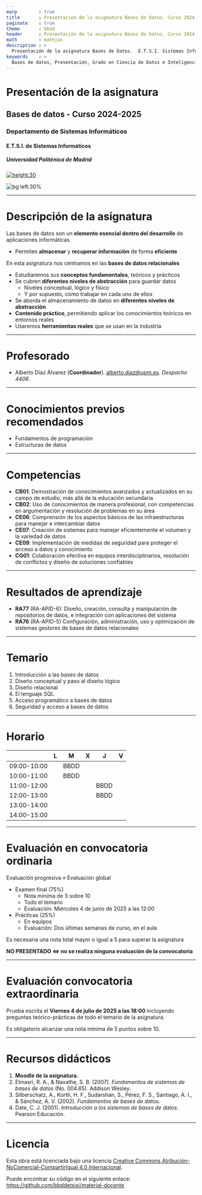 ```yaml
---
marp        : true
title       : Presentación de la asignatura Bases de Datos. Curso 2024-2025.
paginate    : true
theme       : bbdd
header      : Presentación de la asignatura Bases de Datos. Curso 2024-2025.
math        : mathjax
description : >
  Presentación de la asignatura Bases de Datos.  E.T.S.I. Sistemas Informáticos (UPM). Grado en Ciencia de Datos e Inteligencia Artificial.
keywords    : >
  Bases de datos, Presentación, Grado en Ciencia de Datos e Inteligencia Artificial, ETSISI, UPM
---
```


<!-- _class: titlepage -->

# Presentación de la asignatura

## Bases de datos - Curso 2024-2025

### Departamento de Sistemas Informáticos

#### E.T.S.I. de Sistemas Informáticos

##### Universidad Politénica de Madrid

[![height:30](https://mirrors.creativecommons.org/presskit/buttons/80x15/svg/by-nc-sa.svg)](https://creativecommons.org/licenses/by-nc-sa/4.0/)

![bg left:30%](img/upm-logo.jpg)

---

# Descripción de la asignatura

Las bases de datos son un **elemento esencial dentro del desarrollo** de aplicaciones informáticas

- Permiten **almacenar** y **recuperar información** de forma **eficiente**

En esta asignatura nos centramos en las **bases de datos relacionales**

- Estudiaremos sus **conceptos fundamentales**, teóricos y prácticos
- Se cubren **diferentes niveles de abstracción** para guardar datos
  - Niveles conceptual, lógico y físico
  - Y por supuesto, cómo trabajar en cada uno de ellos
- Se aborda el almacenamiento de datos en **diferentes niveles de abstracción**
- **Contenido práctico**, permitiendo aplicar los conocimientos teóricos en entornos reales
- Usaremos **herramientas reales** que se usan en la industria

---

# Profesorado

- Alberto Díaz Álvarez (**Coordinador**). [alberto.diaz@upm.es](mailto:alberto.diaz@upm.es). *Despacho 4406*.

---

# Conocimientos previos recomendados

- Fundamentos de programación
- Estructuras de datos

---

# Competencias

- **CB01**: Demostración de conocimientos avanzados y actualizados en su campo de estudio, más allá de la educación secundaria
- **CB02**: Uso de conocimientos de manera profesional, con competencias en argumentación y resolución de problemas en su área
- **CE06**: Comprensión de los aspectos básicos de las infraestructuras para manejar e intercambiar datos
- **CE07**: Creación de sistemas para manejar eficientemente el volumen y la variedad de datos
- **CE09**: Implementación de medidas de seguridad para proteger el acceso a datos y conocimiento
- **CG01**: Colaboración efectiva en equipos interdisciplinarios, resolución de conflictos y diseño de soluciones confiables

---

# Resultados de aprendizaje

- **RA77** (RA-APID-6): Diseño, creación, consulta y manipulación de repositorios de datos, e integración con aplicaciones del sistema
- **RA76** (RA-APID-5) Configuración, administración, uso y optimización de sistemas gestores de bases de datos relacionales

---

# Temario

1. Introducción a las bases de datos
2. Diseño conceptual y paso al diseño lógico
3. Diseño relacional
4. El lenguaje SQL
5. Acceso programático a bases de datos
6. Seguridad y acceso a bases de datos

---

# Horario

|             | L    | M    | X    | J    | V    |
| ----------- | ---- | ---- | ---- | ---- | ---- |
| 09:00-10:00 |      | BBDD |      |      |      |
| 10:00-11:00 |      | BBDD |      |      |      |
| 11:00-12:00 |      |      |      | BBDD |      |
| 12:00-13:00 |      |      |      | BBDD |      |
| 13:00-14:00 |      |      |      |      |      |
| 14:00-15:00 |      |      |      |      |      |

---

# Evaluación en convocatoria ordinaria

Evaluación progresiva $\equiv$ Evaluación global

- Examen final (75%)
  - Nota mínima de 3 sobre 10
  - Todo el temario
  - Evaluación: Miércoles 4 de junio de 2025 a las 12:00
- Prácticas (25%)
  - En equipos
  - Evaluación: Dos últimas semanas de curso, en el aula

Es necesaria una nota total mayor o igual a 5 para superar la asignatura

**NO PRESENTADO $\iff$ no se realiza ninguna evaluación de la convocatoria**

---

# Evaluación convocatoria extraordinaria

Prueba escrita el **Viernes 4 de julio de 2025 a las 18:00** incluyendo preguntas teórico-prácticas de todo el temario de la asignatura.

Es obligatorio alcanzar una nota mínima de 5 puntos sobre 10.

---

# Recursos didácticos

1. **Moodle de la asignatura.**
2. Elmasri, R. A., & Navathe, S. B. (2007). *Fundamentos de sistemas de bases de datos* (No. 004.65). Addison Wesley.
3. Silberschatz, A., Korth, H. F., Sudarshan, S., Pérez, F. S., Santiago, A. I., & Sánchez, A. V. (2002). *Fundamentos de bases de datos*.
4. Date, C. J. (2001). *Introducción a los sistemas de bases de datos*. Pearson Educación.

---

# Licencia<!--_class: license -->

Esta obra está licenciada bajo una licencia [Creative Commons Atribución-NoComercial-CompartirIgual 4.0 Internacional](https://creativecommons.org/licenses/by-nc-sa/4.0/).

Puede encontrar su código en el siguiente enlace: <https://github.com/bbddetsisi/material-docente>
